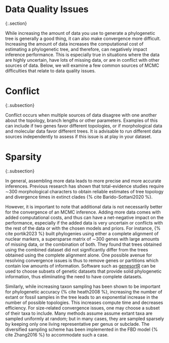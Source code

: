 Data Quality Issues
========
{:.section}

While increasing the amount of data you use to generate a phylogenetic tree is generally a good thing, it can also make convergence more difficult. Increasing the amount of data increases the computational cost of estimating a phylogenetic tree, and therefore, can negatively impact inference performance. This is especially true in situations where the data are highly uncertain, have lots of missing data, or are in conflict with other sources of data. Below, we will examine a few common sources of MCMC difficulties that relate to data quality issues. 


Conflict 
========
{:.subsection}

Conflict occurs when multiple sources of data disagree with one another about the topology, branch lengths or other parameters. Examples of this can include if two genes favor different topologies, or if morphological data and molecular data favor different trees. It is advisable to run different data sources independently to assess if this issue is at play in your dataset. 


Sparsity 
========
{:.subsection}

In general, assembling more data leads to more precise and more accurate inferences. Previous research has shown that total-evidence studies require $\sim$300 morphological characters to obtain reliable estimates of tree topology and divergence times in extinct clades {% cite Barido-Sottani2020 %}. 

However, it is important to note that additional data is not necessarily better for the convergence of an MCMC inference. Adding more data comes with added computational costs, and thus can have a net-negative impact on the performance, especially if the added data is very uncertain or conflicts with the rest of the data or with the chosen models and priors. 
For instance, {% cite portik2023 %} built phylogenies using either a complete alignment of nuclear markers, a supersparse matrix of $\sim$300 genes with large amounts of missing data, or the combination of both. They found that trees obtained using the combined dataset did not significantly differ from the trees obtained using the complete alignment alone. One possible avenue for resolving convergence issues is thus to remove genes or partitions which contain low amounts of information. Software such as [genesortR](https://github.com/mongiardino/genesortR) can be used to choose subsets of genetic datasets that provide solid phylogenetic information, thus elimiinating the need to have complete datasets.

Similarly, while increasing taxon sampling has been shown to be important for phylogenetic accuracy {% cite heath2008 %}, increasing the number of extant or fossil samples in the tree leads to an exponential increase in the number of possible topologies. This increases compute time and decreases efficiency. For size-related convergence issues, one may choose a subset of their taxa to include. Many methods assume assume extant taxa are sampled uniformly at random; but in many cases, they are sampled sparsely by keeping only one living representative per genus or subclade.
The diversified sampling scheme has been implemented in the FBD model {% cite Zhang2016 %} to accommodate such a case.


